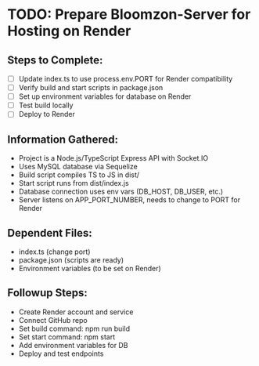 # TODO: Prepare Bloomzon-Server for Hosting on Render

## Steps to Complete:
- [ ] Update index.ts to use process.env.PORT for Render compatibility
- [ ] Verify build and start scripts in package.json
- [ ] Set up environment variables for database on Render
- [ ] Test build locally
- [ ] Deploy to Render

## Information Gathered:
- Project is a Node.js/TypeScript Express API with Socket.IO
- Uses MySQL database via Sequelize
- Build script compiles TS to JS in dist/
- Start script runs from dist/index.js
- Database connection uses env vars (DB_HOST, DB_USER, etc.)
- Server listens on APP_PORT_NUMBER, needs to change to PORT for Render

## Dependent Files:
- index.ts (change port)
- package.json (scripts are ready)
- Environment variables (to be set on Render)

## Followup Steps:
- Create Render account and service
- Connect GitHub repo
- Set build command: npm run build
- Set start command: npm start
- Add environment variables for DB
- Deploy and test endpoints
